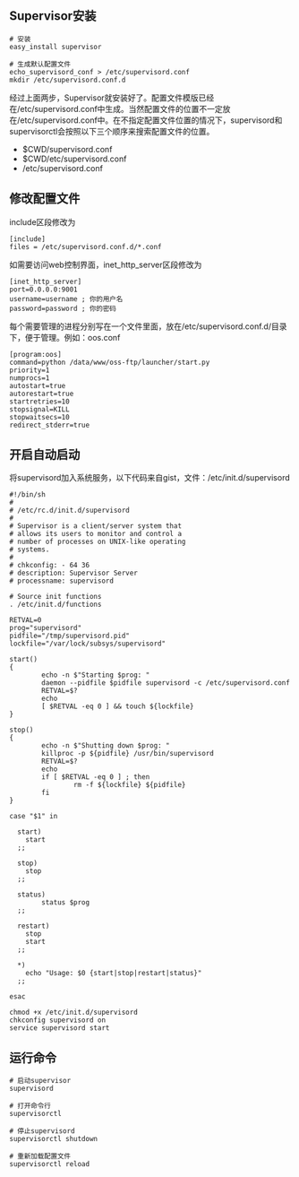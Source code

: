 ## Supervisor安装

```shell
# 安装
easy_install supervisor

# 生成默认配置文件
echo_supervisord_conf > /etc/supervisord.conf
mkdir /etc/supervisord.conf.d
```


经过上面两步，Supervisor就安装好了。配置文件模版已经在/etc/supervisord.conf中生成。当然配置文件的位置不一定放在/etc/supervisord.conf中。在不指定配置文件位置的情况下，supervisord和supervisorctl会按照以下三个顺序来搜索配置文件的位置。

- $CWD/supervisord.conf
- $CWD/etc/supervisord.conf
- /etc/supervisord.conf

## 修改配置文件

include区段修改为

```
[include]
files = /etc/supervisord.conf.d/*.conf
```

如需要访问web控制界面，inet_http_server区段修改为

```
[inet_http_server]
port=0.0.0.0:9001
username=username ; 你的用户名
password=password ; 你的密码
```

每个需要管理的进程分别写在一个文件里面，放在/etc/supervisord.conf.d/目录下，便于管理。例如：oos.conf

```
[program:oos]
command=python /data/www/oss-ftp/launcher/start.py
priority=1
numprocs=1
autostart=true
autorestart=true
startretries=10
stopsignal=KILL
stopwaitsecs=10
redirect_stderr=true
```

## 开启自动启动

将supervisord加入系统服务，以下代码来自gist，文件：/etc/init.d/supervisord

```
#!/bin/sh
#
# /etc/rc.d/init.d/supervisord
#
# Supervisor is a client/server system that
# allows its users to monitor and control a
# number of processes on UNIX-like operating
# systems.
#
# chkconfig: - 64 36
# description: Supervisor Server
# processname: supervisord

# Source init functions
. /etc/init.d/functions

RETVAL=0
prog="supervisord"
pidfile="/tmp/supervisord.pid"
lockfile="/var/lock/subsys/supervisord"

start()
{
        echo -n $"Starting $prog: "
        daemon --pidfile $pidfile supervisord -c /etc/supervisord.conf
        RETVAL=$?
        echo
        [ $RETVAL -eq 0 ] && touch ${lockfile}
}

stop()
{
        echo -n $"Shutting down $prog: "
        killproc -p ${pidfile} /usr/bin/supervisord
        RETVAL=$?
        echo
        if [ $RETVAL -eq 0 ] ; then
                rm -f ${lockfile} ${pidfile}
        fi
}

case "$1" in

  start)
    start
  ;;

  stop)
    stop
  ;;

  status)
        status $prog
  ;;

  restart)
    stop
    start
  ;;

  *)
    echo "Usage: $0 {start|stop|restart|status}"
  ;;

esac
```

```
chmod +x /etc/init.d/supervisord
chkconfig supervisord on
service supervisord start
```

## 运行命令


```
# 启动supervisor
supervisord

# 打开命令行
supervisorctl

# 停止supervisord     
supervisorctl shutdown

# 重新加载配置文件
supervisorctl reload
```

